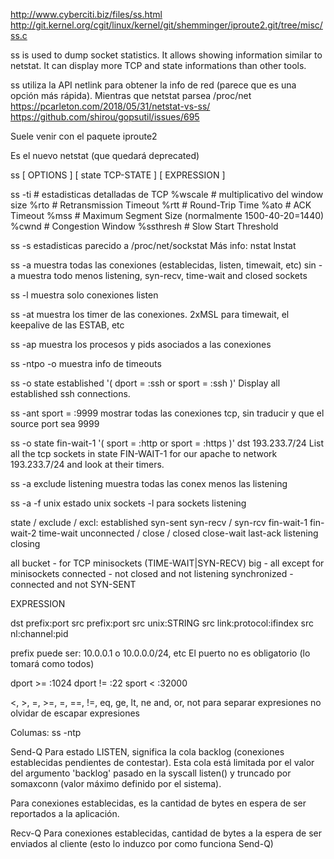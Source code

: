 http://www.cyberciti.biz/files/ss.html
http://git.kernel.org/cgit/linux/kernel/git/shemminger/iproute2.git/tree/misc/ss.c

ss  is  used to dump socket statistics. It allows showing information similar to netstat.  It can display more TCP and state informations than other tools.

ss utiliza la API netlink para obtener la info de red (parece que es una opción más rápida).
Mientras que netstat parsea /proc/net
https://pcarleton.com/2018/05/31/netstat-vs-ss/
https://github.com/shirou/gopsutil/issues/695

Suele venir con el paquete iproute2


Es el nuevo netstat (que quedará deprecated)

ss [ OPTIONS ] [ state TCP-STATE ] [ EXPRESSION ]

ss
 -ti      # estadisticas detalladas de TCP
  %wscale # multiplicativo del window size
  %rto    # Retransmission Timeout
  %rtt    # Round-Trip Time
  %ato    # ACK Timeout
  %mss    # Maximum Segment Size (normalmente 1500-40-20=1440)
  %cwnd   # Congestion Window
  %ssthresh  # Slow Start Threshold

ss -s
  estadisticas
  parecido a /proc/net/sockstat
Más info: nstat lnstat

ss -a
  muestra todas las conexiones (establecidas, listen, timewait, etc)
  sin -a muestra todo menos listening, syn-recv, time-wait and closed sockets

ss -l
  muestra solo conexiones listen

ss -at
  muestra los timer de las conexiones. 2xMSL para timewait, el keepalive de las ESTAB, etc

ss -ap
  muestra los procesos y pids asociados a las conexiones

ss -ntpo
  -o muestra info de timeouts

ss -o state established '( dport = :ssh or sport = :ssh )'
  Display all established ssh connections.

ss -ant sport = :9999
  mostrar todas las conexiones tcp, sin traducir y que el source port sea 9999

ss -o state fin-wait-1 '( sport = :http or sport = :https )' dst 193.233.7/24
  List all the tcp sockets in state FIN-WAIT-1 for our apache to network 193.233.7/24 and look at their timers.

ss -a exclude listening
  muestra todas las conex menos las listening

ss -a -f unix
  estado unix sockets
  -l para sockets listening

state / exclude / excl:
  established
  syn-sent
  syn-recv / syn-rcv
  fin-wait-1
  fin-wait-2
  time-wait
  unconnected / close / closed
  close-wait
  last-ack
  listening
  closing

  all
  bucket - for TCP minisockets (TIME-WAIT|SYN-RECV)
  big - all except for minisockets
  connected - not closed and not listening
  synchronized - connected and not SYN-SENT


EXPRESSION

  dst prefix:port
  src prefix:port
  src unix:STRING
  src link:protocol:ifindex
  src nl:channel:pid

  prefix puede ser: 10.0.0.1 o 10.0.0.0/24, etc
  El puerto no es obligatorio (lo tomará como todos)

  dport >= :1024
  dport != :22
  sport < :32000
  
  <, >, =, >=, =, ==, !=, eq, ge, lt, ne
  and, or, not para separar expresiones
  no olvidar de escapar expresiones


Columas:
ss -ntp

Send-Q
  Para estado LISTEN, significa la cola backlog (conexiones establecidas pendientes de contestar). Esta cola está limitada por el valor del argumento 'backlog' pasado en la syscall listen() y truncado por somaxconn (valor máximo definido por el sistema).

  Para conexiones establecidas, es la cantidad de bytes en espera de ser reportados a la aplicación.

Recv-Q
  Para conexiones establecidas, cantidad de bytes a la espera de ser enviados al cliente (esto lo induzco por como funciona Send-Q)
